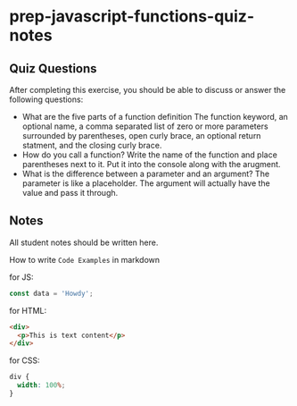 # prep-javascript-functions-quiz-notes

## Quiz Questions

After completing this exercise, you should be able to discuss or answer the following questions:

- What are the five parts of a function definition
  The function keyword, an optional name, a comma separated list of zero or more parameters surrounded by parentheses, open curly brace, an optional return statment, and the closing curly brace.
- How do you call a function?
  Write the name of the function and place parentheses next to it. Put it into the console along with the arugment.
- What is the difference between a parameter and an argument?
  The parameter is like a placeholder. The argument will actually have the value and pass it through.

## Notes

All student notes should be written here.

How to write `Code Examples` in markdown

for JS:

```javascript
const data = 'Howdy';
```

for HTML:

```html
<div>
  <p>This is text content</p>
</div>
```

for CSS:

```css
div {
  width: 100%;
}
```
